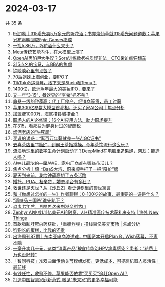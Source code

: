 # 2024-03-17

共 35 条

<!-- BEGIN 36KR -->
<!-- 最后更新时间 2024-03-17 08:02:15 +0800 -->
1. [9点1氪｜315曝光卖5万多元的听花酒；书亦烧仙草就315曝光问题道歉；苹果发布声明回应Epic Games指控](https://36kr.com/p/2691003973086594)
1. [一瓶5.86万，听花酒什么来头？](https://36kr.com/p/2691802744286592)
1. [Meta传统艺能内斗，在大模型上演了](https://36kr.com/p/2421529992933636)
1. [OpenAI再陷巨大争议？Sora训练数据被质疑非法，CTO采访疯狂翻车](https://36kr.com/p/2691805591514753)
1. [315点名的宝马，与BBA的焦虑](https://36kr.com/p/2691014566744704)
1. [钟睒睒心里有点苦？](https://36kr.com/p/2686264873882246)
1. [70后姐妹上海创业，要IPO了](https://36kr.com/p/2691772322836100)
1. [TikTok命运待解，接下来是Shein和Temu？](https://36kr.com/p/2690847284129159)
1. [1400亿，欧洲今年最大的美妆IPO，要来了](https://36kr.com/p/2691686272609669)
1. [又一年“3·15”，餐饮界的“李鬼”抓不完？](https://36kr.com/p/2691602962223751)
1. [命悬一线的钟薛高：代工厂停产，经销商等货，员工讨薪](https://36kr.com/p/2690857294900612)
1. [苹果300亿参数大模型首亮相，还买了家AI公司｜焦点分析](https://36kr.com/p/2691937970793865)
1. [加盟费1000万，海底捞县城捞金？](https://36kr.com/p/2685055009079426)
1. [职场人的AI必修课：16个AI应用方法，助力职场提升](https://36kr.com/p/2615265935005833)
1. [在315，看那些为健身付过的智商税](https://36kr.com/p/2690947180293504)
1. [烟酒老店的“生死局”](https://36kr.com/p/2690819977211267)
1. [买课的诱惑：“离百万年薪就差一张AIGC证书”](https://36kr.com/p/2691495656886918)
1. [去喜茶店里“领证”，到霸王茶姬跳操，今年茶饮流行这么玩？](https://36kr.com/p/2691573959962245)
1. [流浪地球里的数字生命计划启动了？DeepMind在电脑里造果蝇，网友：能造人吗？](https://36kr.com/p/2691827740667523)
1. [AI味儿最浓的一届AWE，家电厂商都有哪些花活儿？](https://36kr.com/p/2691539129577090)
1. [焦点分析｜填上BaaS大坑，蔚来顺手打了一把“降价”牌](https://36kr.com/p/2690453375446406)
1. [夏天到来前，我给钟薛高想了五条活路](https://36kr.com/p/2691467355696770)
1. [婚托、PUA、相亲贷，婚恋平台有多狂？](https://36kr.com/p/2691543890570633)
1. [救世还是灭世？从《沙丘2》看史诗剧里的警世寓言](https://36kr.com/p/2690980642090633)
1. [和《你想过怎样的一生》作者聊聊：0-100岁的故事，最重要的一课是什么？](https://36kr.com/p/2686323594006402)
1. [“调味品三国杀”谁先趴下？](https://36kr.com/p/2687689221197705)
1. [退市七年后，百丽再次来到港交所大门](https://36kr.com/p/2690833551217286)
1. [Zephyr AI完成1.11亿美元A轮融资，AI+精准医疗技术获礼来支持 | 海外 New Things](https://36kr.com/p/2689414294351236)
1. [首款脂肪肝靶向药获批，「重磅炸弹」撞线百亿美元市场 | 焦点分析](https://36kr.com/p/2692140818427270)
1. [狗狗吃的蛋糕，比我的还贵](https://36kr.com/p/2691553508142472)
1. [出海周刊87期｜东南亚电商渗透难，中国资本开启Plan B / Wish落幕，不声不响](https://36kr.com/p/2691070767771271)
1. [一毫升卖几十元，这类“消毒产品”被宣传能治HPV病毒感染？患者：“花费上万也没好转”](https://36kr.com/p/2691530929237633)
1. [「智同科技」准双曲面传动关节模组发布，更低成本、可提高机器人灵活性｜最前线](https://36kr.com/p/2692273791446661)
1. [有钱任性，收购不停，苹果能否依靠“买买买”追赶Open AI？](https://36kr.com/p/2690675903418241)
1. [打造中国智慧家庭新范式 瞰见“未来家”的更多幸福可能](https://36kr.com/p/2691435059932804)
<!-- END 36KR -->